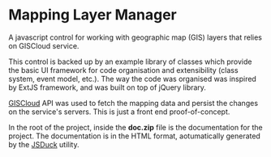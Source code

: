 # Mapping Layer Manager
A javascript control for working with geographic map (GIS) layers that relies on GISCloud service.

This control is backed up by an example library of classes which provide the basic UI framework for code organisation and extensibility (class system, event model, etc.). The way the code was organised was inspired by ExtJS framework, and was built on top of jQuery library.

[GISCloud](http://www.giscloud.com/) API was used to fetch the mapping data and persist the changes on the service's servers. This is just a front end proof-of-concept.

In the root of the project, inside the **doc.zip** file is the documentation for the project. The documentation is in the HTML format, aotumatically generated by the [JSDuck](https://github.com/senchalabs/jsduck) utility.
